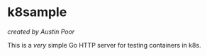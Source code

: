# k8sample

_created by Austin Poor_

This is a _very_ simple Go HTTP server for testing containers in k8s.

